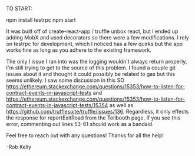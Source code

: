 TO START:

npm install
testrpc
npm start


It was built off of create-react-app / truffle unbox react, but I ended up adding MobX and used decorators so there were a few modifications.  I rely on testrpc for development, which I noticed has a few quirks but the app works fine as long as you adhere to the existing framework.

The only I issue I ran into was the logging wouldn't always return properly, I'm still trying to get to the source of this problem.  I found a couple git issues about it and thought it could possibly be related to gas but this seems unlikely.  I saw some discussion in this SO https://ethereum.stackexchange.com/questions/15353/how-to-listen-for-contract-events-in-javascript-tests and https://ethereum.stackexchange.com/questions/15353/how-to-listen-for-contract-events-in-javascript-tests/15354 as well as https://github.com/trufflesuite/truffle/issues/136.  Regardless, it only effects the response for reportExitRoad from the Tollbooth page.  If you see this error, commenting out lines 53-61 should work as a bandaid.

Feel free to reach out with any questions!  Thanks for all the help!

-Rob Kelly
